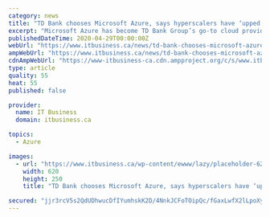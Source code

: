 ```yaml
---
category: news
title: "TD Bank chooses Microsoft Azure, says hyperscalers have ‘upped their game’"
excerpt: "Microsoft Azure has become TD Bank Group’s go-to cloud provider for all of its big data and artificial intelligence (AI) needs, the bank announced recently, further signaling large enterprises’ increasing comfort around the public cloud environment."
publishedDateTime: 2020-04-29T00:00:00Z
webUrl: "https://www.itbusiness.ca/news/td-bank-chooses-microsoft-azure-says-hyperscalers-have-upped-their-game/110189"
ampWebUrl: "https://www.itbusiness.ca/news/td-bank-chooses-microsoft-azure-says-hyperscalers-have-upped-their-game/110189?amp=1"
cdnAmpWebUrl: "https://www-itbusiness-ca.cdn.ampproject.org/c/s/www.itbusiness.ca/news/td-bank-chooses-microsoft-azure-says-hyperscalers-have-upped-their-game/110189?amp=1"
type: article
quality: 55
heat: 55
published: false

provider:
  name: IT Business
  domain: itbusiness.ca

topics:
  - Azure

images:
  - url: "https://www.itbusiness.ca/wp-content/ewww/lazy/placeholder-620x250.png"
    width: 620
    height: 250
    title: "TD Bank chooses Microsoft Azure, says hyperscalers have ‘upped their game’"

secured: "jjr3rcV5s2QdUDhwucDfIYumhskK2D/4NnkJCFoTOipQc/fGaxLwfX2lLpoXyBWiij8L1PnehRoy44sZSNrW//g9CQh/KPYwDayXUSkLcdl30/outLb+U2KCOd/RQaa5ktJuFYv73GLdT+0Fa2iJCpIgAgOx5q1jvso9ycmQimtSL3ZY18wStBisHXUIZm0hIzDkK3nncc9tvegVWuPMwJ3r2Rx9oB6KrkorpVXaNUjTL63l3Bm3bbnLayknVVgVJkk/vMvwE9COJ1/8/HZHKQQlFkaUoa53QPOcStOsNnFdUqCHPxjU/ZRMa8UUlqjv;97ajxvG8U/EiCWO6cbxHUg=="
---
```


